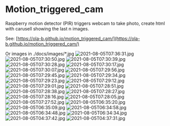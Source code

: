 # Motion_triggered_cam
Raspberry motion detector (PIR) triggers webcam to take photo, create html with carusell showing the last n images.

See: [https://ola-b.github.io/motion_triggered_cam/](https://ola-b.github.io/motion_triggered_cam/)


Or images in ./docs/images/*.jpg
![2021-08-05T07:36:31.jpg](https://github.com/Ola-B/motion_triggered_cam/blob/main/docs/images/2021-08-05T07:36:31.jpg "2021-08-05T07:36:31.jpg")
![2021-08-05T07:30:50.jpg](https://github.com/Ola-B/motion_triggered_cam/blob/main/docs/images/2021-08-05T07:30:50.jpg "2021-08-05T07:30:50.jpg")
![2021-08-05T07:30:39.jpg](https://github.com/Ola-B/motion_triggered_cam/blob/main/docs/images/2021-08-05T07:30:39.jpg "2021-08-05T07:30:39.jpg")
![2021-08-05T07:30:28.jpg](https://github.com/Ola-B/motion_triggered_cam/blob/main/docs/images/2021-08-05T07:30:28.jpg "2021-08-05T07:30:28.jpg")
![2021-08-05T07:30:17.jpg](https://github.com/Ola-B/motion_triggered_cam/blob/main/docs/images/2021-08-05T07:30:17.jpg "2021-08-05T07:30:17.jpg")
![2021-08-05T07:30:07.jpg](https://github.com/Ola-B/motion_triggered_cam/blob/main/docs/images/2021-08-05T07:30:07.jpg "2021-08-05T07:30:07.jpg")
![2021-08-05T07:29:56.jpg](https://github.com/Ola-B/motion_triggered_cam/blob/main/docs/images/2021-08-05T07:29:56.jpg "2021-08-05T07:29:56.jpg")
![2021-08-05T07:29:45.jpg](https://github.com/Ola-B/motion_triggered_cam/blob/main/docs/images/2021-08-05T07:29:45.jpg "2021-08-05T07:29:45.jpg")
![2021-08-05T07:29:34.jpg](https://github.com/Ola-B/motion_triggered_cam/blob/main/docs/images/2021-08-05T07:29:34.jpg "2021-08-05T07:29:34.jpg")
![2021-08-05T07:29:23.jpg](https://github.com/Ola-B/motion_triggered_cam/blob/main/docs/images/2021-08-05T07:29:23.jpg "2021-08-05T07:29:23.jpg")
![2021-08-05T07:29:12.jpg](https://github.com/Ola-B/motion_triggered_cam/blob/main/docs/images/2021-08-05T07:29:12.jpg "2021-08-05T07:29:12.jpg")
![2021-08-05T07:29:01.jpg](https://github.com/Ola-B/motion_triggered_cam/blob/main/docs/images/2021-08-05T07:29:01.jpg "2021-08-05T07:29:01.jpg")
![2021-08-05T07:28:51.jpg](https://github.com/Ola-B/motion_triggered_cam/blob/main/docs/images/2021-08-05T07:28:51.jpg "2021-08-05T07:28:51.jpg")
![2021-08-05T07:28:38.jpg](https://github.com/Ola-B/motion_triggered_cam/blob/main/docs/images/2021-08-05T07:28:38.jpg "2021-08-05T07:28:38.jpg")
![2021-08-05T07:28:27.jpg](https://github.com/Ola-B/motion_triggered_cam/blob/main/docs/images/2021-08-05T07:28:27.jpg "2021-08-05T07:28:27.jpg")
![2021-08-05T07:28:16.jpg](https://github.com/Ola-B/motion_triggered_cam/blob/main/docs/images/2021-08-05T07:28:16.jpg "2021-08-05T07:28:16.jpg")
![2021-08-05T07:28:05.jpg](https://github.com/Ola-B/motion_triggered_cam/blob/main/docs/images/2021-08-05T07:28:05.jpg "2021-08-05T07:28:05.jpg")
![2021-08-05T07:27:52.jpg](https://github.com/Ola-B/motion_triggered_cam/blob/main/docs/images/2021-08-05T07:27:52.jpg "2021-08-05T07:27:52.jpg")
![2021-08-05T06:35:20.jpg](https://github.com/Ola-B/motion_triggered_cam/blob/main/docs/images/2021-08-05T06:35:20.jpg "2021-08-05T06:35:20.jpg")
![2021-08-05T06:35:09.jpg](https://github.com/Ola-B/motion_triggered_cam/blob/main/docs/images/2021-08-05T06:35:09.jpg "2021-08-05T06:35:09.jpg")
![2021-08-05T06:34:58.jpg](https://github.com/Ola-B/motion_triggered_cam/blob/main/docs/images/2021-08-05T06:34:58.jpg "2021-08-05T06:34:58.jpg")
![2021-08-05T06:34:48.jpg](https://github.com/Ola-B/motion_triggered_cam/blob/main/docs/images/2021-08-05T06:34:48.jpg "2021-08-05T06:34:48.jpg")
![2021-08-05T06:34:34.jpg](https://github.com/Ola-B/motion_triggered_cam/blob/main/docs/images/2021-08-05T06:34:34.jpg "2021-08-05T06:34:34.jpg")
![2021-08-05T04:37:42.jpg](https://github.com/Ola-B/motion_triggered_cam/blob/main/docs/images/2021-08-05T04:37:42.jpg "2021-08-05T04:37:42.jpg")
![2021-08-05T04:37:31.jpg](https://github.com/Ola-B/motion_triggered_cam/blob/main/docs/images/2021-08-05T04:37:31.jpg "2021-08-05T04:37:31.jpg")
